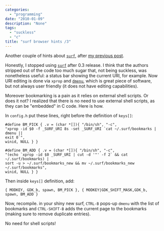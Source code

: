 ```yaml
---
categories:
  - "programming"
date: "2010-01-09"
description: "None"
tags:
  - "suckless"
  - "c"
title: "surf browser hints /3"
---
```


Another couple of hints about [`surf`][1], after [my previous post][2].

Honestly, I stopped using [`surf`][1] after 0.3 release. I think that the authors stripped
out of the code too much sugar that, not being suckless, was nonetheless
useful: a status bar showing the current URI, for example. Now URI editing is
done via `xprop` and [`dmenu`][3], which is great piece of software, but not always
user friendly (it does not have editing capabilities).

Moreover bookmarking is
a pain as it relies on external shell scripts. Or does it not? I realized that
there is no need to use external shell scripts, as they can be "embedded" in C
code. Here is how.

In `config.h` put these lines, right before the definition of `keys[]`:

    #define BM_PICK { .v = (char *[]){ "/bin/sh", "-c",
    "xprop -id $0 -f _SURF_URI 8s -set _SURF_URI `cat ~/.surf/bookmarks | dmenu ||
    exit 0`",
    winid, NULL } }

    #define BM_ADD { .v = (char *[]){ "/bin/sh", "-c",
    "(echo `xprop -id $0 _SURF_URI | cut -d '"' -f 2` && cat ~/.surf/bookmarks) |
    sort -u > ~/.surf/bookmarks_new && mv ~/.surf/bookmarks_new ~/.surf/bookmarks",
    winid, NULL } }

Then inside `keys[]` definition, add:

    { MODKEY, GDK_b, spawn, BM_PICK }, { MODKEY|GDK_SHIFT_MASK,GDK_b, spawn, BM_ADD }

Now, recompile. in your shiny new surf, `CTRL-B` pops-up `dmenu` with the list of
bookmarks and `CTRL-SHIFT-B` adds the current page to the bookmarks (making sure
to remove duplicate entries).

No need for shell scripts!

   [1]: http://surf.suckless.org
   [2]: /blog/2009/08/25/surf-browser-hints-2/
   [3]: http://tools.suckless.org/dmenu
   [4]: http://surf.suckless.org/files/simple_bookmarking_redux
